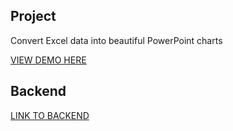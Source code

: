 ## Project

Convert Excel data into beautiful PowerPoint charts

[VIEW DEMO HERE](https://slideai-demo.vercel.app/)

## Backend

[LINK TO BACKEND](https://github.com/FreddyHaas/slideai-backend)
